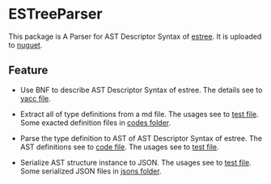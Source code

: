 # ESTreeParser

This package is A Parser for AST Descriptor Syntax of [estree](https://github.com/estree/estree). It is uploaded to [nuguet](https://www.nuget.org/packages/ESTreeParser/).

## Feature

- Use BNF to describe AST Descriptor Syntax of estree.
  The details see to [yacc file](https://github.com/xp44mm/ESTreeParser/blob/master/ESTreeParser/estree.fsyacc).

- Extract all of type definitions from a md file.
  The usages see to [test file](https://github.com/xp44mm/ESTreeParser/blob/master/ESTreeParser.Test/ExtractDefinitionTest.fs).
  Some exacted definition files in [codes folder](https://github.com/xp44mm/ESTreeParser/blob/master/codes/).
  
- Parse the type definition to AST of AST Descriptor Syntax of estree.
  The AST definitions see to [code file](https://github.com/xp44mm/ESTreeParser/blob/master/ESTreeParser/Ast.fs).
  The usages see to [test file](https://github.com/xp44mm/ESTreeParser/blob/master/ESTreeParser.Test/ParserTest.fs).
  
- Serialize AST structure instance to JSON.
  The usages see to [test file](https://github.com/xp44mm/ESTreeParser/blob/master/ESTreeParser.Test/GenerateJsonFile.fs).
  Some serialized JSON files in [jsons folder](https://github.com/xp44mm/ESTreeParser/blob/master/jsons/).
